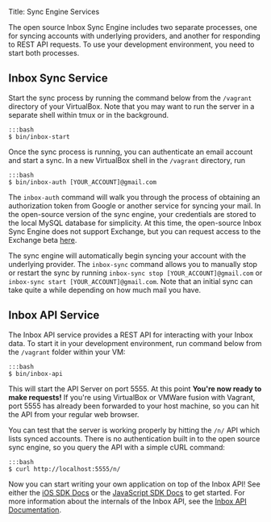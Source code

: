 Title: Sync Engine Services

The open source Inbox Sync Engine includes two separate processes, one for syncing accounts with underlying providers, and another for responding to REST API requests. To use your development environment, you need to start both processes.

Inbox Sync Service
-----

Start the sync process by running the command below from the `/vagrant` directory of your VirtualBox. Note that you may want to run the server in a separate shell within tmux or in the background.

```
:::bash
$ bin/inbox-start
```

Once the sync process is running, you can authenticate an email account and start a sync. In a new VirtualBox shell in the `/vagrant` directory, run
```
:::bash
$ bin/inbox-auth [YOUR_ACCOUNT]@gmail.com
```

The `inbox-auth` command will walk you through the process of obtaining an authorization token from Google or another service for syncing your mail. In the open-source version of the sync engine, your credentials are stored to the local MySQL database for simplicity. At this time, the open-source Inbox Sync Engine does not support Exchange, but you can request access to the Exchange beta <a href="/docs">here</a>.

The sync engine will automatically begin syncing your account with the underlying provider. The `inbox-sync` command allows you to manually stop or restart the sync by running `inbox-sync stop [YOUR_ACCOUNT]@gmail.com` or `inbox-sync start [YOUR_ACCOUNT]@gmail.com`. Note that an initial sync can take quite a while depending on how much mail you have.

Inbox API Service
-----

The Inbox API service provides a REST API for interacting with your Inbox data. To start it in your development environment, run command below from the `/vagrant` folder within your VM:

```
:::bash
$ bin/inbox-api
```

This will start the API Server on port 5555. At this point **You're now ready to make requests!** If you're using VirtualBox or VMWare fusion with Vagrant, port 5555 has already been forwarded to your host machine, so you can hit the API from your regular web browser.

You can test that the server is working properly by hitting the `/n/` API which lists synced accounts. There is no authentication built in to the open source sync engine, so you query the API with a simple cURL command:

```
:::bash
$ curl http://localhost:5555/n/
```

Now you can start writing your own application on top of the Inbox API! See either the <a href="/docs/ios">iOS SDK Docs</a> or the <a href="docs/javascript">JavaScript SDK Docs</a> to get started. For more information about the internals of the Inbox API, see the <a href="/docs/api">Inbox API Documentation</a>.

